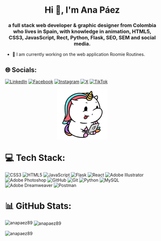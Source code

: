 <h1 align="center">Hi 👋, I'm Ana Páez</h1>
<h3 align="center">a full stack web developer & graphic designer from Colombia who lives in Spain, with knowledge in animation, HTML5, CSS3, JavasScript, Rect, Python, Flask, SEO, SEM and social media.</h3>

- 🚀 I am currently working on the web application Roomie Routines.

## 🌐 Socials:
[![LinkedIn](https://img.shields.io/badge/LinkedIn-%230077B5.svg?logo=linkedin&logoColor=white)](https://linkedin.com/in/anasapuri) [![Facebook](https://img.shields.io/badge/Facebook-%231877F2.svg?logo=Facebook&logoColor=white)](https://facebook.com/anasapuri) [![Instagram](https://img.shields.io/badge/Instagram-%23E4405F.svg?logo=Instagram&logoColor=white)](https://instagram.com/anasapuri) [![X](https://img.shields.io/badge/X-black.svg?logo=X&logoColor=white)](https://x.com/anasapuri) [![TikTok](https://img.shields.io/badge/TikTok-%23000000.svg?logo=TikTok&logoColor=white)](https://tiktok.com/@anasapuri) 

<p align="center" width="100%">
<img align="center" width="33%" src="/images/unicorn.gif">
</p>

# 💻 Tech Stack:
![CSS3](https://img.shields.io/badge/css3-%231572B6.svg?style=for-the-badge&logo=css3&logoColor=white) ![HTML5](https://img.shields.io/badge/html5-%23E34F26.svg?style=for-the-badge&logo=html5&logoColor=white) ![JavaScript](https://img.shields.io/badge/javascript-%23323330.svg?style=for-the-badge&logo=javascript&logoColor=%23F7DF1E) ![Flask](https://img.shields.io/badge/flask-%23000.svg?style=for-the-badge&logo=flask&logoColor=white) ![React](https://img.shields.io/badge/react-%2320232a.svg?style=for-the-badge&logo=react&logoColor=%2361DAFB) ![Adobe Illustrator](https://img.shields.io/badge/adobe%20illustrator-%23FF9A00.svg?style=for-the-badge&logo=adobe%20illustrator&logoColor=white) ![Adobe Photoshop](https://img.shields.io/badge/adobe%20photoshop-%2331A8FF.svg?style=for-the-badge&logo=adobe%20photoshop&logoColor=white) ![GitHub](https://img.shields.io/badge/github-%23121011.svg?style=for-the-badge&logo=github&logoColor=white) ![Git](https://img.shields.io/badge/git-%23F05033.svg?style=for-the-badge&logo=git&logoColor=white) ![Python](https://img.shields.io/badge/python-3670A0?style=for-the-badge&logo=python&logoColor=ffdd54) ![MySQL](https://img.shields.io/badge/mysql-4479A1.svg?style=for-the-badge&logo=mysql&logoColor=white) ![Adobe Dreamweaver](https://img.shields.io/badge/Adobe%20Dreamweaver-FF61F6.svg?style=for-the-badge&logo=Adobe%20Dreamweaver&logoColor=white) ![Postman](https://img.shields.io/badge/Postman-FF6C37?style=for-the-badge&logo=postman&logoColor=white)

# 📊 GitHub Stats:
<p><img align="left" src="https://github-readme-stats.vercel.app/api/top-langs?username=anapaez89&show_icons=true&locale=en&layout=compact" alt="anapaez89" /></p>

<p>&nbsp;<img align="center" src="https://github-readme-stats.vercel.app/api?username=anapaez89&show_icons=true&locale=en" alt="anapaez89" /></p>

<p><img align="center" src="https://github-readme-streak-stats.herokuapp.com/?user=anapaez89&" alt="anapaez89" /></p>

